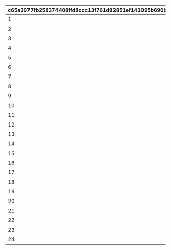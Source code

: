 |c65a3977fb258374408ffd8ccc13f761d82851ef143095b690bead480acc38aa|20cf055f176e1437f3faaeb65bdb888993a6ee7042ab88361a6ae2179ee504d1|c043e1350596ab0fc2c09e0aac88370fcf473f0dc910cd17397424c7fdfa4f7e|3b1dfeb221b0d1ef83f7c07f9a1097acbebb023300353a14bc9cfc1126485eff|29e0bd25266d2e4eda2feb800ba1b40ea51d62e053bd7f7af664cc4c1bb8e775|
| --- | --- | --- | --- | --- |
|1|粉色|2020-01-01 0:00:00||17|
|2|红色|2020-01-01 0:00:00||18|
|3|黄色|2020-01-01 0:00:00||19|
|4|绿色|2020-01-01 0:00:00||20|
|5|浅蓝色|2020-01-01 0:00:00||21|
|6|蓝色|2020-01-01 0:00:00||22|
|7|紫色|2020-01-01 0:00:00||23|
|8|灰色|2020-01-01 0:00:00||24|
|9|夏日沙滩的朝阳|2019-06-30 12:00:00||14|
|10|夏日沙滩的夕阳|2019-06-30 12:00:00||15|
|11|夏日沙滩的星空|2019-06-30 12:00:00||16|
|12|海底背景|2021-08-19 11:00:00||13|
|13|万圣节的白天|2021-10-04 11:00:00||11|
|14|万圣节的夜晚|2021-10-04 11:00:00||12|
|15|蘑菇和秋天的溪谷|2021-10-19 11:00:00||9|
|16|蘑菇和小溪|2021-10-19 11:00:00||10|
|17|圣诞节的白天|2021-12-11 11:00:00||7|
|18|圣诞节的夜晚|2021-12-11 11:00:00||8|
|19|元旦日出|2021-12-31 11:00:00||6|
|20|不可思议之国的城堡|2022-05-31 11:00:00||4|
|21|不可思议之国的平原|2022-05-31 11:00:00||5|
|22|银河|2022-06-30 11:00:00||1|
|23|祈愿竹之村的白天|2022-06-30 11:00:00||2|
|24|祈愿竹之村的夜晚|2022-06-30 11:00:00||3|